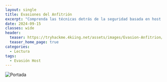```yaml
---
layout: single
title: Evasiones del Anfitrión
excerpt: "Comprenda las técnicas detrás de la seguridad basada en host y evite los productos de seguridad más comunes en los sistemas operativos Windows."
date: 2024-09-15
classes: wide
header:
  teaser: https://tryhackme.4kiing.net/assets/images/Evasion-Anfitrion/Anfitrion.jpeg
  teaser_home_page: true
categories:
  - Lectura
tags:
  - Evasión Host
---
```


![Portada](https://tryhackme.4kiing.net/assets/images/Evasion-Anfitrion/Portada.jpg)

